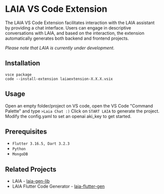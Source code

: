 # LAIA VS Code Extension

The LAIA VS Code Extension facilitates interaction with the LAIA assistant by providing a chat interface. Users can engage in descriptive conversations with LAIA, and based on the interaction, the extension automatically generates both backend and frontend projects.

*Please note that LAIA is currently under development.*

## Installation

```
vsce package
code --install-extension laiaextension-X.X.X.vsix
```

## Usage

Open an empty folder/project on VS code, open the VS Code "Command Palette" and type `>Laia Chat :)`
Click on `START LAIA` to generate the project.
Modify the config.yaml to set an openai aki_key to get started.

## Prerequisites

* `Flutter 3.16.5, Dart 3.2.3`
* `Python`
* `MongoDB`

## Related Projects

* LAIA - [laia-gen-lib](https://github.com/albieta/LAIA)
* LAIA Flutter Code Generator - [laia-flutter-gen](https://github.com/albieta/laia_flutter_gen)